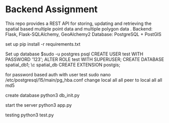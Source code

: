 # Backend Assignment
This repo provides a REST API for storing, updating and retrieving the spatial 
based multiple point data and multiple polygon data .
Backend: Flask, Flask-SQLAlchemy, GeoAlchemy2
Database: PostgreSQL + PostGIS

set up
pip install -r requirements.txt

Set up database
$sudo -u postgres psql
CREATE USER test WITH PASSWORD '123';
ALTER ROLE test WITH SUPERUSER;
CREATE DATABASE spatial_db1;
\c spatial_db
CREATE EXTENSION postgis;

for password based auth with user test
sudo nano /etc/postgresql/15/main/pg_hba.conf
change local   all   all   peer to 
       local   all   all   md5


create database
python3 db_init.py

start the server
python3 app.py

testing 
python3 test.py
